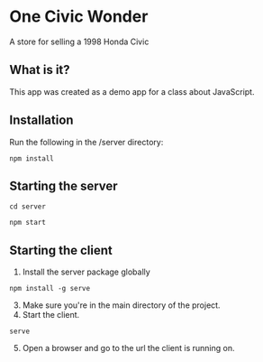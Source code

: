# One Civic Wonder

A store for selling a 1998 Honda Civic

## What is it?

This app was created as a demo app for a class about JavaScript.

## Installation

Run the following in the /server directory:

`npm install`

## Starting the server

`cd server`

`npm start`

## Starting the client

1. Install the server package globally

`npm install -g serve`

3. Make sure you're in the main directory of the project.
4. Start the client.

`serve`

5. Open a browser and go to the url the client is running on.
